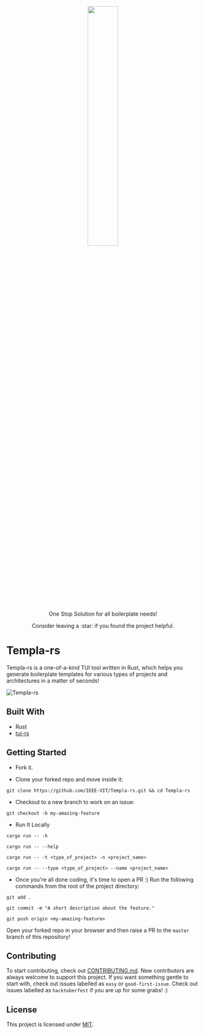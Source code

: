 <p align="center"><img width="40%" src="https://hacktoberfest.digitalocean.com/_nuxt/img/logo-hacktoberfest-full.f42e3b1.svg"/></p>

<p align="center">One Stop Solution for all boilerplate needs!</p>
<p align="center">Consider leaving a :star: if you found the project helpful.</p>

# Templa-rs
Templa-rs is a one-of-a-kind TUI tool written in Rust, which helps you generate boilerplate templates for various types of projects and architectures in a matter of seconds!

![Templa-rs](https://imgur.com/4Xn9imn.gif)
## Built With
* Rust
* [tui-rs](https://github.com/fdehau/tui-rs)
## Getting Started
* Fork it.

* Clone your forked repo and move inside it:

```
git clone https://github.com/IEEE-VIT/Templa-rs.git && cd Templa-rs
```

* Checkout to a new branch to work on an issue:

```
git checkout -b my-amazing-feature
```

* Run It Locally

```
cargo run -- -h
```
```
cargo run -- --help
```
```
cargo run -- -t <type_of_project> -n <project_name>
```
```
cargo run -- --type <type_of_project> --name <project_name>
```

* Once you're all done coding, it's time to open a PR :)
Run the following commands from the root of the project directory:

```
git add .
```

```
git commit -m "A short description about the feature."
```

```
git push origin <my-amazing-feature>
```

Open your forked repo in your browser and then raise a PR to the `master` branch of this repository!


## Contributing
To start contributing, check out [CONTRIBUTING.md](https://github.com/IEEE-VIT/Templa-rs/blob/master/CONTRIBUTING.md). New contributors are always welcome to support this project. If you want something gentle to start with, check out issues labelled as `easy` or `good-first-issue`. Check out issues labelled as `hacktoberfest` if you are up for some grabs! :) 

## License
This project is licensed under [MIT](https://github.com/IEEE-VIT/Templa-rs/blob/master/LICENSE.md).
